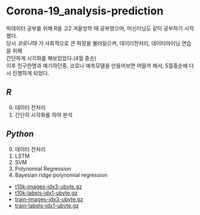 # Corona-19_analysis-prediction
빅데이터 공부를 위해 R을 고2 겨울방학 때 공부했으며, 머신러닝도 같이 공부하기 시작했다. <br>
당시 *코로나19*  가 사회적으로 큰 파장을 불러일으켜, 데이터전처리, 데이터마이닝 연습을 위해 <br>
간단하게 시각화를 해보았었다.(4월 중순) <br>
이후 친구한명과 예기하던중, 코로나 예측모델을 만들어보면 어떨까 해서, 5월중순에 다시 진행하게 되었다. <br>

## *R*
0. 데이터 전처리
1. 간단히 시각화를 하여 분석

## *Python*
0. 데이터 전처리
1. LSTM
2. SVM
3. Polynomial Regression
4. Bayesian ridge polynomial regression

* [t10k-images-idx3-ubyte.gz](https://github.com/cpprhtn/Corona-19_analysis-prediction/blob/R/%EB%B3%B4%EA%B3%A0%EC%84%9C/%EC%98%88%EC%B8%A1%20%EC%9D%B4%EB%AF%B8%EC%A7%80/LSTM.png)
* [t10k-labels-idx1-ubyte.gz](https://github.com/WegraLee/deep-learning-from-scratch/raw/master/dataset/t10k-labels-idx1-ubyte.gz)
* [train-images-idx3-ubyte.gz](https://github.com/WegraLee/deep-learning-from-scratch/raw/master/dataset/train-images-idx3-ubyte.gz)
* [train-labels-idx1-ubyte.gz](https://github.com/WegraLee/deep-learning-from-scratch/raw/master/dataset/train-labels-idx1-ubyte.gz)
